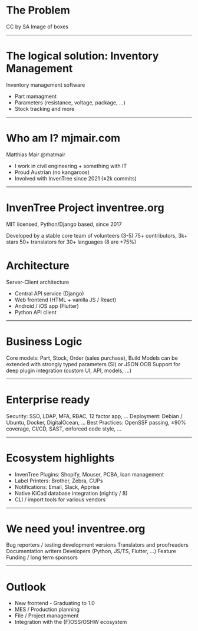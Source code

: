 # The Problem

CC by SA Image of boxes

---

# The logical solution: Inventory Management

Inventory management software
- Part mamagment
- Parameters (resistance, voltage, package, ...)
- Stock tracking
and more

---

# Who am I? mjmair.com

Matthias Mair @matmair
- I work in civil engineering + something with IT
- Proud Austrian (no kangaroos)
- Involved with InvenTree since 2021 (±2k commits)

---

# InvenTree Project  inventree.org

MIT licensed, Python/Django based, since 2017

Developed by a stable core team of volunteers (3-5)
75+ contributors, 3k+ stars
50+ translators for 30+ languages (8 are +75%)

# Architecture

Server-Client architecture
- Central API service (Django)
- Web frontend (HTML + vanilla JS / React)
- Android / iOS app (Flutter)
- Python API client

---

# Business Logic

Core models: Part, Stock, Order (sales purchase), Build
Models can be extended with strongly typed parameters (SI) or JSON OOB
Support for deep plugin integration (custom UI, API, models, ...)

---

# Enterprise ready

Security: SSO, LDAP, MFA, RBAC, 12 factor app, ...
Deployment: Debian / Ubuntu, Docker, DigitalOcean, ...
Best Practices: OpenSSF passing, ±90% coverage, CI/CD, SAST, enforced code style, ...

---

# Ecosystem highlights

- InvenTree Plugins: Shopify, Mouser, PCBA, loan management
- Label Printers: Brother, Zebra, CUPs
- Notifications: Email, Slack, Apprise
- Native KiCad database integration (nightly / 8)
- CLI / import tools for various vendors

---

# We need you! inventree.org

Bug reporters / testing development versions
Translators and proofreaders
Documentation writers
Developers (Python, JS/TS, Flutter, ...)
Feature Funding / long term sponsors

---

# Outlook

- New frontend - Graduating to 1.0
- MES / Production planning
- File / Project management
- Integration with the (F)OSS/OSHW ecosystem
